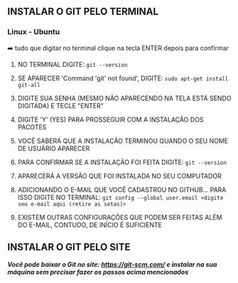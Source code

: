 ## INSTALAR O GIT PELO TERMINAL
### Linux - Ubuntu
➡️ tudo que digitar no terminal clique na tecla ENTER depois para confirmar

1. NO TERMINAL DIGITE:
`git --version`

2. SE APARECER 'Command 'git' not found', DIGITE:
`sudo apt-get install git-all`

3. DIGITE SUA SENHA (MESMO NÃO APARECENDO NA TELA ESTÁ SENDO DIGITADA) E TECLE "ENTER"

4. DIGITE 'Y' (YES) PARA PROSSEGUIR COM A INSTALAÇÃO DOS PACOTES

5. VOCÊ SABERÁ QUE A INSTALAÇÃO TERMINOU QUANDO O SEU NOME DE USUÁRIO APARECER

6. PARA CONFIRMAR SE A INSTALAÇÃO FOI FEITA DIGITE:
`git --version`

7. APARECERÁ A VERSÃO QUE FOI INSTALADA NO SEU COMPUTADOR

8. ADICIONANDO O E-MAIL QUE VOCÊ CADASTROU NO GITHUB... PARA ISSO DIGITE NO TERMINAL:
`git config --global user.email <digite seu e-mail aqui (retire as setas)>`

9. EXISTEM OUTRAS CONFIGURAÇÕES QUE PODEM SER FEITAS ALÉM DO E-MAIL, CONTUDO, DE INÍCIO É SUFICIENTE

## INSTALAR O GIT PELO SITE

***Você pode baixar o Git no site: https://git-scm.com/ e instalar na sua máquina sem precisar fazer os passos acima mencionados***
